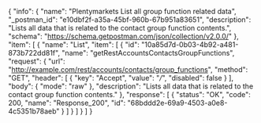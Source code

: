{
  "info": {
    "name": "Plentymarkets List all group function related data",
    "_postman_id": "e10dbf2f-a35a-45bf-960b-67b951a83651",
    "description": "Lists all data that is related to the contact group function contents.",
    "schema": "https://schema.getpostman.com/json/collection/v2.0.0/"
  },
  "item": [
    {
      "name": "List",
      "item": [
        {
          "id": "10a85d7d-0b03-4b92-a481-873b722dd81f",
          "name": "getRestAccountsContactsGroupFunctions",
          "request": {
            "url": "http://example.com/rest/accounts/contacts/group_functions",
            "method": "GET",
            "header": [
              {
                "key": "Accept",
                "value": "*/*",
                "disabled": false
              }
            ],
            "body": {
              "mode": "raw"
            },
            "description": "Lists all data that is related to the contact group function contents."
          },
          "response": [
            {
              "status": "OK",
              "code": 200,
              "name": "Response_200",
              "id": "68bddd2e-69a9-4503-a0e8-4c5351b78aeb"
            }
          ]
        }
      ]
    }
  ]
}